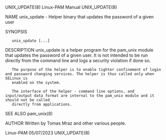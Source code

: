 UNIX_UPDATE(8)							       Linux-PAM Manual								UNIX_UPDATE(8)

NAME
       unix_update - Helper binary that updates the password of a given user

SYNOPSIS

       unix_update [...]

DESCRIPTION
       unix_update is a helper program for the pam_unix module that updates the password of a given user. It is not intended to be run directly from the
       command line and logs a security violation if done so.

       The purpose of the helper is to enable tighter confinement of login and password changing services. The helper is thus called only when SELinux is
       enabled on the system.

       The interface of the helper - command line options, and input/output data format are internal to the pam_unix module and it should not be called
       directly from applications.

SEE ALSO
       pam_unix(8)

AUTHOR
       Written by Tomas Mraz and other various people.

Linux-PAM								  05/07/2023								UNIX_UPDATE(8)
